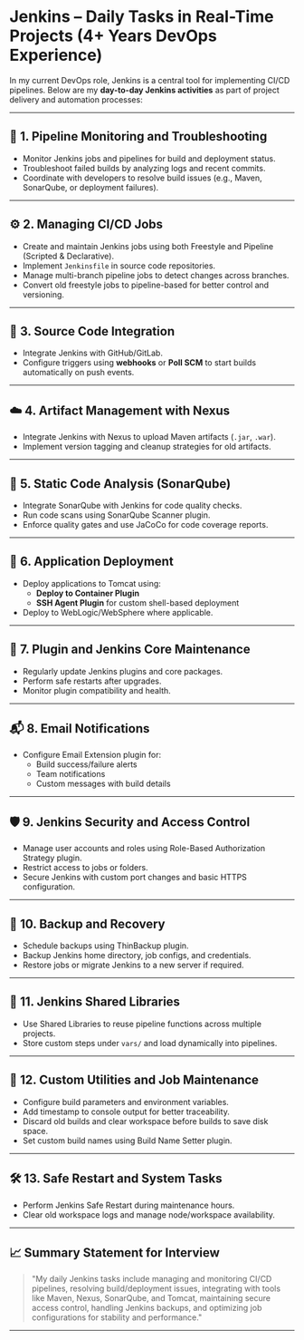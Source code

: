 # Jenkins – Daily Tasks in Real-Time Projects (4+ Years DevOps Experience)

In my current DevOps role, Jenkins is a central tool for implementing CI/CD pipelines. Below are my **day-to-day Jenkins activities** as part of project delivery and automation processes:

---

## 🔧 1. Pipeline Monitoring and Troubleshooting

- Monitor Jenkins jobs and pipelines for build and deployment status.
- Troubleshoot failed builds by analyzing logs and recent commits.
- Coordinate with developers to resolve build issues (e.g., Maven, SonarQube, or deployment failures).

---

## ⚙️ 2. Managing CI/CD Jobs

- Create and maintain Jenkins jobs using both Freestyle and Pipeline (Scripted & Declarative).
- Implement `Jenkinsfile` in source code repositories.
- Manage multi-branch pipeline jobs to detect changes across branches.
- Convert old freestyle jobs to pipeline-based for better control and versioning.

---

## 🔄 3. Source Code Integration

- Integrate Jenkins with GitHub/GitLab.
- Configure triggers using **webhooks** or **Poll SCM** to start builds automatically on push events.

---

## ☁️ 4. Artifact Management with Nexus

- Integrate Jenkins with Nexus to upload Maven artifacts (`.jar`, `.war`).
- Implement version tagging and cleanup strategies for old artifacts.

---

## 🧪 5. Static Code Analysis (SonarQube)

- Integrate SonarQube with Jenkins for code quality checks.
- Run code scans using SonarQube Scanner plugin.
- Enforce quality gates and use JaCoCo for code coverage reports.

---

## 🚀 6. Application Deployment

- Deploy applications to Tomcat using:
  - **Deploy to Container Plugin**
  - **SSH Agent Plugin** for custom shell-based deployment
- Deploy to WebLogic/WebSphere where applicable.

---

## 🔌 7. Plugin and Jenkins Core Maintenance

- Regularly update Jenkins plugins and core packages.
- Perform safe restarts after upgrades.
- Monitor plugin compatibility and health.

---

## 📬 8. Email Notifications

- Configure Email Extension plugin for:
  - Build success/failure alerts
  - Team notifications
  - Custom messages with build details

---

## 🛡️ 9. Jenkins Security and Access Control

- Manage user accounts and roles using Role-Based Authorization Strategy plugin.
- Restrict access to jobs or folders.
- Secure Jenkins with custom port changes and basic HTTPS configuration.

---

## 💾 10. Backup and Recovery

- Schedule backups using ThinBackup plugin.
- Backup Jenkins home directory, job configs, and credentials.
- Restore jobs or migrate Jenkins to a new server if required.

---

## 📂 11. Jenkins Shared Libraries

- Use Shared Libraries to reuse pipeline functions across multiple projects.
- Store custom steps under `vars/` and load dynamically into pipelines.

---

## 🧰 12. Custom Utilities and Job Maintenance

- Configure build parameters and environment variables.
- Add timestamp to console output for better traceability.
- Discard old builds and clear workspace before builds to save disk space.
- Set custom build names using Build Name Setter plugin.

---

## 🛠️ 13. Safe Restart and System Tasks

- Perform Jenkins Safe Restart during maintenance hours.
- Clear old workspace logs and manage node/workspace availability.

---

## 📈 Summary Statement for Interview

> "My daily Jenkins tasks include managing and monitoring CI/CD pipelines, resolving build/deployment issues, integrating with tools like Maven, Nexus, SonarQube, and Tomcat, maintaining secure access control, handling Jenkins backups, and optimizing job configurations for stability and performance."

---
